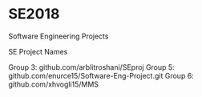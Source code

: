 # SE2018
Software Engineering Projects

SE Project Names



Group 3: github.com/arblitroshani/SEproj
Group 5: github.com/enurce15/Software-Eng-Project.git
Group 6: github.com/xhvogli15/MMS

